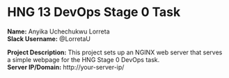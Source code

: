 
# HNG 13 DevOps Stage 0 Task

**Name:** Anyika Uchechukwu Lorreta  
**Slack Username:** @LorretaU 

**Project Description:** This project sets up an NGINX web server that serves a simple webpage for the HNG Stage 0 DevOps task.  
**Server IP/Domain:** http://your-server-ip/
